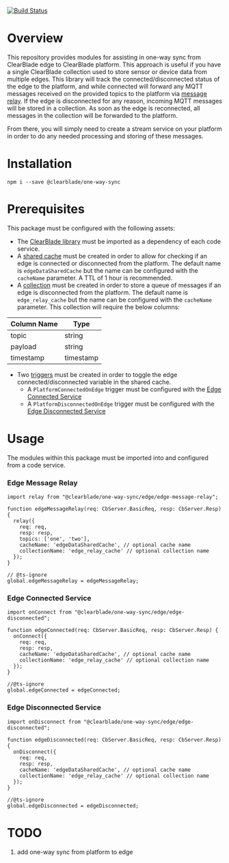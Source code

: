 [![Build Status](https://travis-ci.com/ClearBlade/one-way-sync.svg?branch=master)](https://travis-ci.com/ClearBlade/one-way-sync)

# Overview

This repository provides modules for assisting in one-way sync from ClearBlade edge to ClearBlade platform. This approach is useful if you have a single ClearBlade collection used to store sensor or device data from multiple edges. This library will track the connected/disconnected status of the edge to the platform, and while connected will forward any MQTT messages received on the provided topics to the platform via [message relay](https://docs.clearblade.com/v/4/messaging/#message-relay). If the edge is disconnected for any reason, incoming MQTT messages will be stored in a collection. As soon as the edge is reconnected, all messages in the collection will be forwarded to the platform.

From there, you will simply need to create a stream service on your platform in order to do any needed processing and storing of these messages. 

# Installation

`npm i --save @clearblade/one-way-sync`

# Prerequisites

This package must be configured with the following assets:

-   The [ClearBlade library](https://github.com/ClearBlade/native-libraries/blob/master/clearblade.md) must be imported as a dependency of each code service.
-   A [shared cache](https://docs.clearblade.com/v/4/shared_cache/) must be created in order to allow for checking if an edge is connected or disconnected from the platform. The default name is `edgeDataSharedCache` but the name can be configured with the `cacheName` parameter. A TTL of 1 hour is recommended.
-   A [collection](https://docs.clearblade.com/v/4/collections/) must be created in order to store a queue of messages if an edge is disconnected from the platform. The default name is `edge_relay_cache` but the name can be configured with the `cacheName` parameter. This collection will require the below columns:

Column Name | Type
--- | ---
topic | string
payload | string
timestamp | timestamp

-   Two [triggers](https://docs.clearblade.com/v/4/code/#triggers) must be created in order to toggle the edge connected/disconnected variable in the shared cache.
    -   A `PlatformConnectedOnEdge` trigger must be configured with the [Edge Connected Service](#edge-connected-service)
    -   A `PlatformDisconnectedOnEdge` trigger must be configured with the [Edge Disconnected Service](#edge-disconnected-service)

# Usage

The modules within this package must be imported into and configured from a code service.

### Edge Message Relay

```
import relay from "@clearblade/one-way-sync/edge/edge-message-relay";

function edgeMessageRelay(req: CbServer.BasicReq, resp: CbServer.Resp) {
  relay({
    req: req,
    resp: resp,
    topics: ['one', 'two'],
    cacheName: 'edgeDataSharedCache', // optional cache name
    collectionName: 'edge_relay_cache' // optional collection name
  });
}

// @ts-ignore
global.edgeMessageRelay = edgeMessageRelay;
```

### Edge Connected Service

```
import onConnect from "@clearblade/one-way-sync/edge/edge-disconnected";

function edgeConnected(req: CbServer.BasicReq, resp: CbServer.Resp) {
  onConnect({
    req: req,
    resp: resp,
    cacheName: 'edgeDataSharedCache', // optional cache name
    collectionName: 'edge_relay_cache' // optional collection name
  });
}

//@ts-ignore
global.edgeConnected = edgeConnected;
```

### Edge Disconnected Service

```
import onDisconnect from "@clearblade/one-way-sync/edge/edge-disconnected";

function edgeDisconnected(req: CbServer.BasicReq, resp: CbServer.Resp) {
  onDisconnect({
    req: req,
    resp: resp,
    cacheName: 'edgeDataSharedCache', // optional cache name
    collectionName: 'edge_relay_cache' // optional collection name
  });
}

//@ts-ignore
global.edgeDisconnected = edgeDisconnected;
```

# TODO

1. add one-way sync from platform to edge
